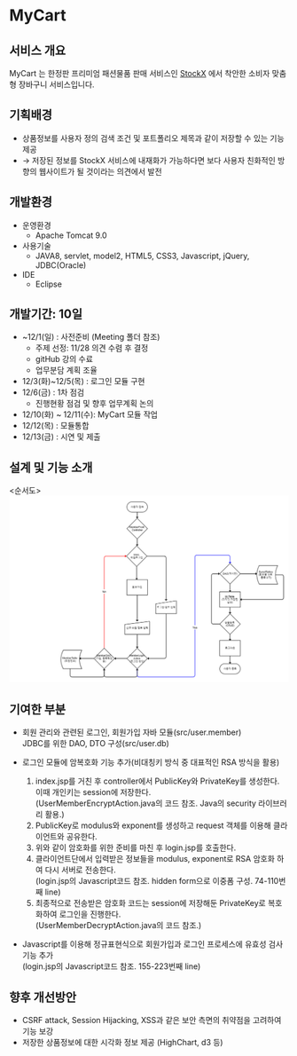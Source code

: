 # MyCart
## 서비스 개요
MyCart 는 한정판 프리미엄 패션물품 판매 서비스인 [StockX](https://stockx.com/) 에서 착안한 소비자 맞춤형 장바구니 서비스입니다.

## 기획배경
  - 상품정보를 사용자 정의 검색 조건 및 포트폴리오 제목과 같이 저장할 수 있는 기능 제공 
  - &rarr; 저장된 정보를 StockX 서비스에 내재화가 가능하다면 보다 사용자 친화적인 방향의 웹사이트가 될 것이라는 의견에서 발전

## 개발환경
* 운영환경
  - Apache Tomcat 9.0
* 사용기술
  - JAVA8, servlet, model2, HTML5, CSS3, Javascript, jQuery, JDBC(Oracle)
* IDE
  - Eclipse
  
## 개발기간: 10일
* ~12/1(일) : 사전준비 (Meeting 폴더 참조)
  - 주제 선정: 11/28 의견 수렴 후 결정
  - gitHub 강의 수료
  - 업무분담 계획 조율
* 12/3(화)~12/5(목) : 로그인 모듈 구현
* 12/6(금) : 1차 점검
  - 진행현황 점검 및 향후 업무계획 논의
* 12/10(화) ~ 12/11(수): MyCart 모듈 작업
* 12/12(목) : 모듈통합
* 12/13(금) : 시연 및 제출

## 설계 및 기능 소개
<순서도>
![순서도](Meetings/191203_UI회의/191203_UI_v1.0_SJ.png)

## 기여한 부분
  - 회원 관리와 관련된 로그인, 회원가입 자바 모듈(src/user.member)</br>
    JDBC를 위한 DAO, DTO 구성(src/user.db)
    
  - 로그인 모듈에 암복호화 기능 추가(비대칭키 방식 중 대표적인 RSA 방식을 활용)
    <Process>
    1. index.jsp를 거친 후 controller에서 PublicKey와 PrivateKey를 생성한다. 이때 개인키는 session에 저장한다.</br>
       (UserMemberEncryptAction.java의 코드 참조. Java의 security 라이브러리 활용.)
    2. PublicKey로 modulus와 exponent를 생성하고 request 객체를 이용해 클라이언트와 공유한다.
    3. 위와 같이 암호화를 위한 준비를 마친 후 login.jsp를 호출한다.
    4. 클라이언트단에서 입력받은 정보들을 modulus, exponent로 RSA 암호화 하여 다시 서버로 전송한다.</br>
       (login.jsp의 Javascript코드 참조. hidden form으로 이중폼 구성. 74-110번째 line)
    5. 최종적으로 전송받은 암호화 코드는 session에 저장해둔 PrivateKey로 복호화하여 로그인을 진행한다.</br>
       (UserMemberDecryptAction.java의 코드 참조.)
  
  - Javascript를 이용해 정규표현식으로 회원가입과 로그인 프로세스에 유효성 검사 기능 추가</br>
    (login.jsp의 Javascript코드 참조. 155-223번째 line)

## 향후 개선방안
- CSRF attack, Session Hijacking, XSS과 같은 보안 측면의 취약점을 고려하여 기능 보강
- 저장한 상품정보에 대한 시각화 정보 제공 (HighChart, d3 등)
